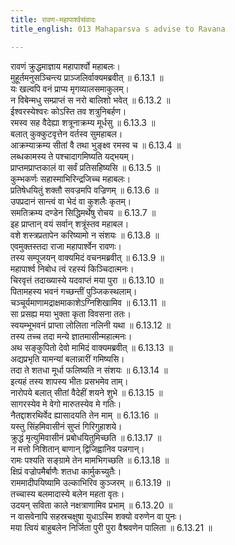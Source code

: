 ```yaml
---
title: रावण-महापार्श्वसंवादः
title_english: 013 Mahaparsva s advise to Ravana

---
```

<div class="audioEmbed"  caption="श्रीराम-हरिसीताराममूर्ति-घनपाठिभ्यां वचनम्" src="https://archive.org/download/Ramayana-recitation-Sriram-harisItArAmamUrti-Ghanapaati-v2/Kanda_6/Kanda_6_YK-013-Mahaparsva_s_advise_to_Ravana.mp3"></div>

रावणं क्रुद्धमाज्ञाय महापार्श्वो महाबलः।  
मुहूर्तमनुसञ्चिन्त्य प्राञ्जलिर्वाक्यमब्रवीत् ॥ 6.13.1 ॥   
यः खल्वपि वनं प्राप्य मृगव्यालसमाकुलम्।  
न विबेन्मधु सम्प्राप्तं स नरो बालिशो भवेत् ॥ 6.13.2 ॥   
ईश्वरस्येश्वरः कोऽस्ति तव शत्रुनिबर्हण।  
रमस्व सह वैदेह्या शत्रूनाक्रम्य मूर्धसु ॥ 6.13.3 ॥   
बलात् कुक्कुटवृत्तेन वर्तस्व सुमहाबल।  
आक्रम्याक्रम्य सीतां वै तथा भुङ्क्ष्व रमस्व च ॥ 6.13.4 ॥   
लब्धकामस्य ते पश्चादागमिष्यति यद्भयम्।  
प्राप्तमप्राप्तकालं वा सर्वं प्रतिसहिष्यसि ॥ 6.13.5 ॥   
कुम्भकर्णः सहास्माभिरिन्द्रजिच्च महाबलः।  
प्रतिषेधयितुं शक्तौ सवज्रमपि वज्रिणम् ॥ 6.13.6 ॥   
उपप्रदानं सान्त्वं वा भेदं वा कुशलैः कृतम्।  
समतिक्रम्य दण्डेन सिद्धिमर्थेषु रोचय ॥ 6.13.7 ॥   
इह प्राप्तान् वयं सर्वान् शत्रूंस्तव महाबल।  
वशे शस्त्रप्रतापेन करिष्यामो न संशयः ॥ 6.13.8 ॥   
एवमुक्तस्तदा राजा महापार्श्वेन रावणः।  
तस्य सम्पूजयन् वाक्यमिदं वचनमब्रवीत् ॥ 6.13.9 ॥   
महापार्श्व निबोध त्वं रहस्यं किञ्चिदात्मनः।  
चिरवृत्तं तदाख्यास्ये यदवाप्तं मया पुरा ॥ 6.13.10 ॥   
पितामहस्य भवनं गच्छन्तीं पुञ्जिकस्थलाम्।  
चञ्चूर्यमाणामद्राक्षमाकाशेऽग्निशिखामिव ॥ 6.13.11 ॥   
सा प्रसह्य मया भुक्ता कृता विवसना ततः।  
स्वयम्भूभवनं प्राप्ता लोलिता नलिनी यथा ॥ 6.13.12 ॥   
तस्य तच्च तदा मन्ये ज्ञातमासीन्महात्मनः।  
अथ सङ्कुपितो देवो मामिदं वाक्यमब्रवीत् ॥ 6.13.13 ॥   
अद्यप्रभृति यामन्यां बलान्नारीं गमिष्यसि।  
तदा ते शतधा मूर्धा फलिष्यति न संशयः ॥ 6.13.14 ॥   
इत्यहं तस्य शापस्य भीतः प्रसभमेव ताम्।  
नारोपये बलात् सीतां वैदेहीं शयने शुभे ॥ 6.13.15 ॥   
सागरस्येव मे वेगो मारुतस्येव मे गतिः।  
नैतद्दाशरथिर्वेद ह्यासादयति तेन माम् ॥ 6.13.16 ॥   
यस्तु सिंहमिवासीनं सुप्तं गिरिगुहाशये।  
क्रुद्धं मृत्युमिवासीनं प्रबोधयितुमिच्छति ॥ 6.13.17 ॥   
न मत्तो निशितान् बाणान् द्विजिह्वानिव पन्नगान्।  
रामः पश्यति सङ्ग्रामे तेन मामभिगच्छति ॥ 6.13.18 ॥   
क्षिप्रं वज्रोपमैर्बाणैः शतधा कार्मुकच्युतैः।  
राममादीपयिष्यामि उल्काभिरिव कुञ्जरम् ॥ 6.13.19 ॥   
तच्चास्य बलमादास्ये बलेन महता वृतः।  
उदयन् सविता काले नक्षत्राणामिव प्रभाम् ॥ 6.13.20 ॥   
न वासवेनापि सहस्रचक्षुषा युधाऽस्मि शक्यो वरुणेन वा पुनः।  
मया त्वियं बाहुबलेन निर्जिता पुरी पुरा वैश्रवणेन पालिता ॥ 6.13.21 ॥   